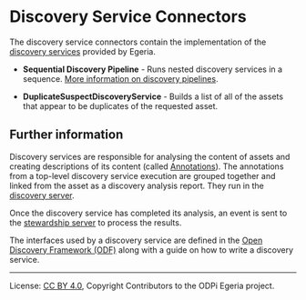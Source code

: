<!-- SPDX-License-Identifier: CC-BY-4.0 -->
<!-- Copyright Contributors to the ODPi Egeria project 2019. -->

# Discovery Service Connectors

The discovery service connectors contain the implementation of the
[discovery services](../../../frameworks/open-discovery-framework/docs/discovery-service.md)
provided by Egeria.

* **Sequential Discovery Pipeline** - Runs nested discovery services
  in a sequence.  [More information on discovery pipelines](../../../frameworks/open-discovery-framework/docs/discovery-pipeline.md).
  
* **DuplicateSuspectDiscoveryService** - Builds a list of all of the assets that
  appear to be duplicates of the requested asset.

## Further information

Discovery services are responsible for analysing the content of assets and creating
descriptions of its content (called [Annotations](../../../frameworks/open-discovery-framework/docs/discovery-annotation.md)).  The annotations from a top-level discovery service
execution are grouped together and linked from the asset as a discovery analysis report.
They run in the [discovery server](../../../frameworks/open-discovery-framework/docs/discovery-server.md).

Once the discovery service has completed its analysis,
an event is sent to the [stewardship server](../../../frameworks/governance-action-framework/docs/stewardship-server.md)
to process the results.

The interfaces used by a discovery service are defined in
the [Open Discovery Framework (ODF)](../../../frameworks/open-discovery-framework)
along with a guide on how to write a discovery service.

----
License: [CC BY 4.0](https://creativecommons.org/licenses/by/4.0/),
Copyright Contributors to the ODPi Egeria project.